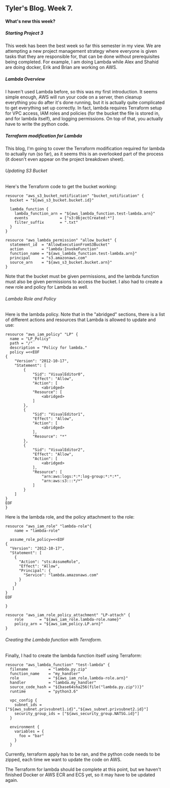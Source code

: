 ## Tyler's Blog. Week 7.
#### What's new this week?

##### Starting Project 3
This week has been the best week so far this semester in my view. We are attempting a new project management strategy where everyone is given tasks that they are responsible for, that can be done without prerequisites being completed. For example, I am doing Lambda while Alex and Shahid are doing docker, Erik and Brian are working on AWS.

##### Lambda Overview
I haven't used Lambda before, so this was my first introduction. It seems simple enough, AWS will run your code on a server, then cleanup everything you do after it's done running, but it is actually quite complicated to get everything set up correctly. In fact, lambda requires Terraform setup for VPC access, IAM roles and policies (for the bucket the file is stored in, and for lambda itself), and logging permissions. On top of that, you actually have to write the python code.

##### Terraform modification for Lambda
This blog, I'm going to cover the Terraform modification  required for lambda to actually run (so far), as it seems this is an overlooked part of the process (it doesn't even appear on the project breakdown sheet).

###### Updating S3 Bucket
Here's the Terraform code to get the bucket working:

```
resource "aws_s3_bucket_notification" "bucket_notification" {
  bucket = "${aws_s3_bucket.bucket.id}"

  lambda_function {
    lambda_function_arn = "${aws_lambda_function.test-lambda.arn}"
    events              = ["s3:ObjectCreated:*"]
    filter_suffix       = ".txt"
  }
}
```

```
resource "aws_lambda_permission" "allow_bucket" {
  statement_id  = "AllowExecutionFromS3Bucket"
  action        = "lambda:InvokeFunction"
  function_name = "${aws_lambda_function.test-lambda.arn}"
  principal     = "s3.amazonaws.com"
  source_arn    = "${aws_s3_bucket.bucket.arn}"
}

```
Note that the bucket must be given permissions, and the lambda function must also be given permissions to access the bucket. I also had to create a new role and policy for Lambda as well.

###### Lambda Role and Policy
Here is the lambda policy. Note that in the "abridged" sections, there is a list of different actions and resources that Lambda is allowed to update and use:
```
resource "aws_iam_policy" "LP" {
  name = "LP_Policy"
  path = "/"
  description = "Policy for lambda."
  policy =<<EOF
{
    "Version": "2012-10-17",
    "Statement": [
        {
            "Sid": "VisualEditor0",
            "Effect": "Allow",
            "Action": [
                <abridged>
            "Resource": [
                <abridged>
            ]
        },
        {
            "Sid": "VisualEditor1",
            "Effect": "Allow",
            "Action": [
                <abridged>
            ],
            "Resource": "*"
        },
        {
            "Sid": "VisualEditor2",
            "Effect": "Allow",
            "Action": [
                <abridged>
            ],
            "Resource": [
                "arn:aws:logs:*:*:log-group:*:*:*",
                "arn:aws:s3:::*/*"
            ]
        }
    ]
}
EOF
}
```
Here is the lambda role, and the policy attachment to the role:

```
resource "aws_iam_role" "lambda-role"{
    name = "lambda-role"

  assume_role_policy=<<EOF
{
  "Version": "2012-10-17",
  "Statement": [
    {
      "Action": "sts:AssumeRole",
      "Effect": "Allow",
      "Principal": {
        "Service": "lambda.amazonaws.com"
      }
    }
   ]
}
EOF

}
```
```
resource "aws_iam_role_policy_attachment" "LP-attach" {
    role       = "${aws_iam_role.lambda-role.name}"
    policy_arn = "${aws_iam_policy.LP.arn}"
}

```

###### Creating the Lambda function with Terraform.
Finally, I had to create the lambda function itself using Terraform:
```
resource "aws_lambda_function" "test-lambda" {
  filename         = "lambda.py.zip"
  function_name    = "my_handler"
  role             = "${aws_iam_role.lambda-role.arn}"
  handler          = "lambda.my_handler"
  source_code_hash = "${base64sha256(file("lambda.py.zip"))}"
  runtime          = "python3.6"

  vpc_config {
    subnet_ids = ["${aws_subnet.privsubnet1.id}","${aws_subnet.privsubnet2.id}"]
    security_group_ids = ["${aws_security_group.NATSG.id}"]
  }

  environment {
    variables = {
      foo = "bar"
    }
  }
```
Currently, terraform apply has to be ran, and the python code needs to be zipped, each time we want to update the code on AWS.

The Terraform for lambda should be complete at this point, but we haven't finished Docker or AWS ECR and ECS yet, so it may have to be updated again.
